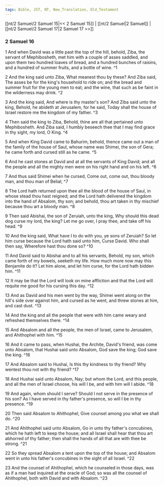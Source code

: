 ```yaml
---
tags: Bible, JST, NT, New_Translation, Old_Testament
---
```


[[nt/2 Samuel/2 Samuel 15|<< 2 Samuel 15]] | [[nt/2 Samuel|2 Samuel]] | [[nt/2 Samuel/2 Samuel 17|2 Samuel 17 >>]]

### 2 Samuel 16

1 And when David was a little past the top of the hill, behold, Ziba, the servant of Mephibosheth, met him with a couple of asses saddled, and upon them two hundred loaves of bread, and a hundred bunches of raisins, and a hundred of summer fruits, and a bottle of wine.  ^1

2 And the king said unto Ziba, What meanest thou by these? And Ziba said, The asses be for the king\'s household to ride on; and the bread and summer fruit for the young men to eat; and the wine, that such as be faint in the wilderness may drink.  ^2

3 And the king said, And where is thy master\'s son? And Ziba said unto the king, Behold, he abideth at Jerusalem, for he said, Today shall the house of Israel restore me the kingdom of my father.  ^3

4 Then said the king to Ziba, Behold, thine are all that pertained unto Mephibosheth. And Ziba said, I humbly beseech thee that I may find grace in thy sight, my lord, O King.  ^4

5 And when King David came to Bahurim, behold, thence came out a man of the family of the house of Saul, whose name was Shimei, the son of Gera; he came forth and cursed still as he came.  ^5

6 And he cast stones at David and at all the servants of King David; and all the people and all the mighty men were on his right hand and on his left.  ^6

7 And thus said Shimei when he cursed, Come out, come out, thou bloody man, and thou man of Belial;  ^7

8 The Lord hath returned upon thee all the blood of the house of Saul, in whose stead thou hast reigned; and the Lord hath delivered the kingdom into the hand of Absalom, thy son; and behold, thou art taken in thy mischief because thou art a bloody man.  ^8

9 Then said Abishai, the son of Zeruiah, unto the king, Why should this dead dog curse my lord, the king? Let me go over, I pray thee, and take off his head.  ^9

10 And the king said, What have I to do with you, ye sons of Zeruiah? So let him curse because the Lord hath said unto him, Curse David. Who shall then say, Wherefore hast thou done so?  ^10

11 And David said to Abishai and to all his servants, Behold, my son, which came forth of my bowels, seeketh my life. How much more now may this Benjamite do it? Let him alone, and let him curse, for the Lord hath bidden him.  ^11

12 It may be that the Lord will look on mine affliction and that the Lord will requite me good for his cursing this day.  ^12

13 And as David and his men went by the way, Shimei went along on the hill\'s side over against him, and cursed as he went, and threw stones at him, and cast dust.  ^13

14 And the king and all the people that were with him came weary and refreshed themselves there.  ^14

15 And Absalom and all the people, the men of Israel, came to Jerusalem, and Ahithophel with him.  ^15

16 And it came to pass, when Hushai, the Archite, David\'s friend, was come unto Absalom, that Hushai said unto Absalom, God save the king; God save the king.  ^16

17 And Absalom said to Hushai, Is this thy kindness to thy friend? Why wentest thou not with thy friend?  ^17

18 And Hushai said unto Absalom, Nay; but whom the Lord, and this people, and all the men of Israel choose, his will I be, and with him will I abide.  ^18

19 And again, whom should I serve? Should I not serve in the presence of his son? As I have served in thy father\'s presence, so will I be in thy presence.  ^19

20 Then said Absalom to Ahithophel, Give counsel among you what we shall do.  ^20

21 And Ahithophel said unto Absalom, Go in unto thy father\'s concubines, which he hath left to keep the house; and all Israel shall hear that thou art abhorred of thy father; then shall the hands of all that are with thee be strong.  ^21

22 So they spread Absalom a tent upon the top of the house; and Absalom went in unto his father\'s concubines in the sight of all Israel.  ^22

23 And the counsel of Ahithophel, which he counseled in those days, was as if a man had inquired at the oracle of God; so was all the counsel of Ahithophel, both with David and with Absalom.  ^23

 
